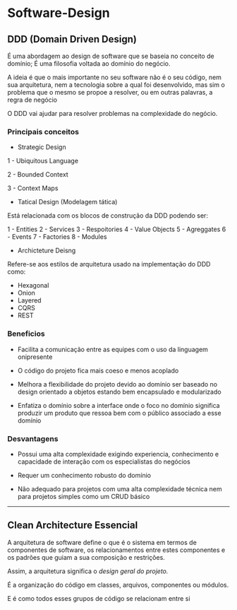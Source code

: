 # Software-Design

## DDD (Domain Driven Design) 

É uma abordagem ao design de software que se baseia no conceito de domínio; 
É uma filosofia voltada ao domínio do negócio.

A ideia é que o mais importante no seu software não é o seu código, nem sua arquitetura, nem a tecnologia sobre a qual foi desenvolvido, mas sim o problema que o mesmo se propoe a resolver, ou em outras palavras, a regra de negócio

O DDD vai ajudar para resolver problemas na complexidade do negócio.

### Principais conceitos 

- Strategic Design

1 - Ubiquitous Language

2 - Bounded Context 

3 - Context Maps

- Tatical Design (Modelagem tática)

Está relacionada com os blocos de construção da DDD podendo ser:

1 - Entities
2 - Services
3 - Respoitories 
4 - Value Objects 
5 - Agreggates 
6 - Events 
7 - Factories 
8 - Modules 

- Archicteture Deisng

Refere-se aos estilos de arquitetura usado na implementação do DDD como:

- Hexagonal
- Onion
- Layered 
- CQRS
- REST

### Beneficios

- Facilita a comunicação entre as  equipes com o uso da linguagem onipresente

- O código do projeto fica mais coeso e menos acoplado

- Melhora a flexibilidade do projeto devido ao domínio ser baseado no design orientado a objetos estando bem encapsulado e modularizado

- Enfatiza o domínio sobre a interface onde o foco no domínio significa produzir um produto que ressoa bem com o público associado a esse domínio

### Desvantagens

- Possui uma alta complexidade exigindo experiencia, conhecimento e capacidade de interação com os especialistas do negócios

- Requer um conhecimento robusto do domínio

- Não adequado para projetos com uma alta complexidade técnica nem para projetos simples como um CRUD básico

------------------------

## Clean Architecture Essencial

A arquitetura de software define o que é o sistema em termos de componentes de software, os relacionamentos entre estes componentes e os padrões que guiam a sua composição e restrições. 

Assim, a arquitetura significa o *design geral do projeto.*

É a organização do código em classes, arquivos, componentes ou módulos.

E é como todos esses grupos de código se relacionam entre si


